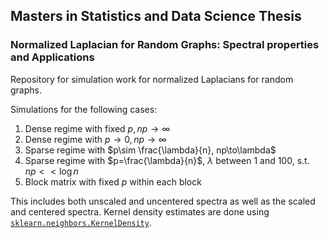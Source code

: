 ## Masters in Statistics and Data Science Thesis
### Normalized Laplacian for Random Graphs: Spectral properties and Applications

Repository for simulation work for normalized Laplacians for random graphs.

Simulations for the following cases:
1. Dense regime with fixed $p, np\to\infty$
2. Dense regime with $p\to 0, np\to\infty$
3. Sparse regime with $p\sim \frac{\lambda}{n}, np\to\lambda$
4. Sparse regime with $p=\frac{\lambda}{n}$, $\lambda$ between 1 and 100, s.t. $np<<\log{n}$
5. Block matrix with fixed $p$ within each block

This includes both unscaled and uncentered spectra as well as the scaled and centered spectra. Kernel density estimates are done using [`sklearn.neighbors.KernelDensity`](https://scikit-learn.org/stable/modules/generated/sklearn.neighbors.KernelDensity.html#sklearn.neighbors.KernelDensity). 